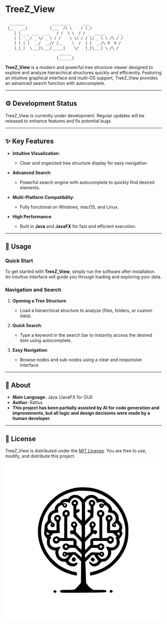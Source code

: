 # TreeZ_View


```
  _______            ________      ___               
 |__   __|          |___  /\ \    / (_)              
    | |_ __ ___  ___   / /  \ \  / / _  _____      __
    | | '__/ _ \/ _ \ / /    \ \/ / | |/ _ \ \ /\ / /
    | | | |  __/  __// /__    \  /  | |  __/\ V  V / 
    |_|_|  \___|\___/_____|    \/   |_|\___| \_/\_/  
                        ______                       
                       |______|                      
```


**TreeZ_View** is a modern and powerful tree structure viewer designed to explore and analyze hierarchical structures quickly and efficiently. Featuring an intuitive graphical interface and multi-OS support, TreeZ_View provides an advanced search function with autocomplete.

---

## ⚙️ Development Status

TreeZ_View is currently under development. Regular updates will be released to enhance features and fix potential bugs.

---

## ✨ Key Features

- **Intuitive Visualization**:

  - Clear and organized tree structure display for easy navigation.

- **Advanced Search**:

  - Powerful search engine with autocomplete to quickly find desired elements.

- **Multi-Platform Compatibility**:

  - Fully functional on Windows, macOS, and Linux.

- **High Performance**:

  - Built in **Java** and **JavaFX** for fast and efficient execution.

---

## 🚀 Usage

### Quick Start

To get started with **TreeZ_View**, simply run the software after installation. An intuitive interface will guide you through loading and exploring your data.

### Navigation and Search

1. **Opening a Tree Structure**:

   - Load a hierarchical structure to analyze (files, folders, or custom data).

2. **Quick Search**:

   - Type a keyword in the search bar to instantly access the desired item using autocomplete.

3. **Easy Navigation**:

   - Browse nodes and sub-nodes using a clear and responsive interface.

---

## 👥 About

- **Main Language**: Java (JavaFX for GUI)
- **Author**: Rattus
- **This project has been partially assisted by AI for code generation and improvements, but all logic and design decisions were made by a human developer.**

---

## 📜 License

TreeZ_View is distributed under the [MIT License](LICENSE). You are free to use, modify, and distribute this project.

![Logo](logo.svg)

